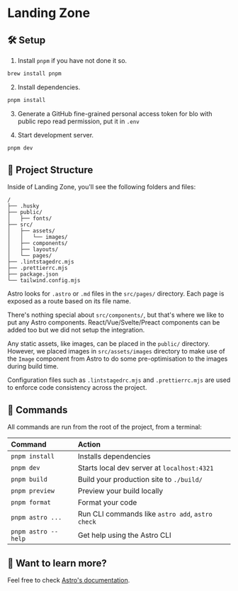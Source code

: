 # Landing Zone

## 🛠️ Setup

1. Install `pnpm` if you have not done it so.

```sh
brew install pnpm
```

2. Install dependencies.

```sh
pnpm install
```

3. Generate a GitHub fine-grained personal access token for blo with public repo read permission, put it in `.env`

4. Start development server.

```sh
pnpm dev
```

## 🚀 Project Structure

Inside of Landing Zone, you'll see the following folders and files:

```text
/
├── .husky
├── public/
│   ├── fonts/
├── src/
│   ├── assets/
│   │   └── images/
│   ├── components/
│   ├── layouts/
│   └── pages/
├── .lintstagedrc.mjs
├── .prettierrc.mjs
├── package.json
└── tailwind.config.mjs

```

Astro looks for `.astro` or `.md` files in the `src/pages/` directory. Each page is exposed as a route based on its file name.

There's nothing special about `src/components/`, but that's where we like to put any Astro components. React/Vue/Svelte/Preact components can be added too but we did not setup the integration.

Any static assets, like images, can be placed in the `public/` directory. However, we placed images in `src/assets/images` directory to make use of the `Image` component from Astro to do some pre-optimisation to the images during build time.

Configuration files such as `.lintstagedrc.mjs` and `.prettierrc.mjs` are used to enforce code consistency across the project.

## 🧞 Commands

All commands are run from the root of the project, from a terminal:

| Command             | Action                                           |
| :------------------ | :----------------------------------------------- |
| `pnpm install`      | Installs dependencies                            |
| `pnpm dev`          | Starts local dev server at `localhost:4321`      |
| `pnpm build`        | Build your production site to `./build/`         |
| `pnpm preview`      | Preview your build locally                       |
| `pnpm format`       | Format your code                                 |
| `pnpm astro ...`    | Run CLI commands like `astro add`, `astro check` |
| `pnpm astro --help` | Get help using the Astro CLI                     |

## 👀 Want to learn more?

Feel free to check [Astro's documentation](https://docs.astro.build).
